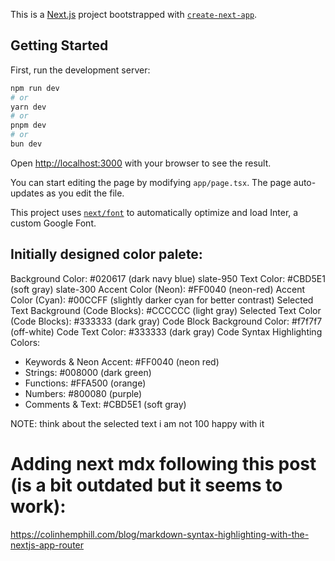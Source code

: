 This is a [Next.js](https://nextjs.org/) project bootstrapped with [`create-next-app`](https://github.com/vercel/next.js/tree/canary/packages/create-next-app).

## Getting Started

First, run the development server:

```bash
npm run dev
# or
yarn dev
# or
pnpm dev
# or
bun dev
```

Open [http://localhost:3000](http://localhost:3000) with your browser to see the result.

You can start editing the page by modifying `app/page.tsx`. The page auto-updates as you edit the file.

This project uses [`next/font`](https://nextjs.org/docs/basic-features/font-optimization) to automatically optimize and load Inter, a custom Google Font.

## Initially designed color palete:

Background Color: #020617 (dark navy blue) slate-950
Text Color: #CBD5E1 (soft gray) slate-300
Accent Color (Neon): #FF0040 (neon-red)
Accent Color (Cyan): #00CCFF (slightly darker cyan for better contrast)
Selected Text Background (Code Blocks): #CCCCCC (light gray)
Selected Text Color (Code Blocks): #333333 (dark gray)
Code Block Background Color: #f7f7f7 (off-white)
Code Text Color: #333333 (dark gray)
Code Syntax Highlighting Colors:

- Keywords & Neon Accent: #FF0040 (neon red)
- Strings: #008000 (dark green)
- Functions: #FFA500 (orange)
- Numbers: #800080 (purple)
- Comments & Text: #CBD5E1 (soft gray)

NOTE: think about the selected text i am not 100 happy with it

# Adding next mdx following this post (is a bit outdated but it seems to work):

https://colinhemphill.com/blog/markdown-syntax-highlighting-with-the-nextjs-app-router

